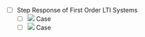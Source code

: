 - [ ] Step Response of First Order LTI Systems
  - [ ] <img src="https://render.githubusercontent.com/render/math?math=T_0 = 0"> Case
  - [ ] <img src="https://render.githubusercontent.com/render/math?math=T_0 \neq 0"> Case
